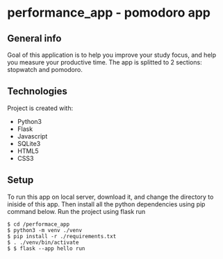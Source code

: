 # performance_app - pomodoro app
                    
## General info
               
Goal of this application is to help you improve your study focus, and help you measure your productive time.
The app is splitted to 2 sections: stopwatch and pomodoro.

## Technologies
Project is created with:
* Python3 
* Flask
* Javascript
* SQLite3
* HTML5
* CSS3

## Setup
To run this app on local server, download it, and change the directory to iniside of this app.
Then install all the python dependencies using pip command below.
Run the project using flask run


```console
$ cd /performace_app
$ python3 -m venv ./venv
$ pip install -r ./requirements.txt
$ . ./venv/bin/activate
$ $ flask --app hello run
```
